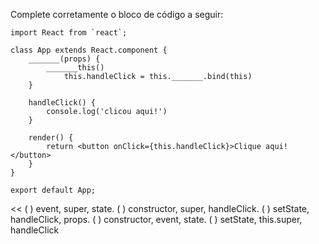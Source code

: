 >>
Complete corretamente o bloco de código a seguir:
```
import React from `react`;

class App extends React.component {
    _______(props) {
        _______this()
            this.handleClick = this._______.bind(this)
    }

    handleClick() {
        console.log('clicou aqui!')
    }

    render() {
        return <button onClick={this.handleClick}>Clique aqui!</button>
    }
}

export default App;
```
<<
( ) event, super, state.
( ) constructor, super, handleClick.
( ) setState, handleClick, props.
( ) constructor, event, state.
( ) setState, this.super, handleClick
